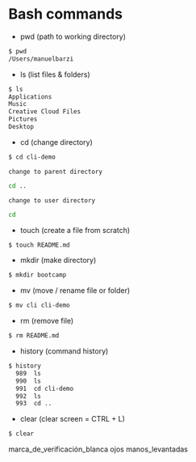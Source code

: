 # Bash commands
- pwd (path to working directory)
```sh
$ pwd
/Users/manuelbarzi
```
- ls (list files & folders)
```sh
$ ls
Applications
Music
Creative Cloud Files
Pictures
Desktop
```
- cd (change directory)
```sh
$ cd cli-demo
```
    change to parent directory
```sh
cd ..
```
    change to user directory
```sh
cd
```
- touch (create a file from scratch)
```sh
$ touch README.md
```
- mkdir (make directory)
```sh
$ mkdir bootcamp
```
- mv (move / rename file or folder)
```sh
$ mv cli cli-demo
```
- rm (remove file)
```sh
$ rm README.md
```
- history (command history)
```sh
$ history
  989  ls
  990  ls
  991  cd cli-demo
  992  ls
  993  cd ..
```
- clear (clear screen = CTRL + L)
```sh
$ clear
```
marca_de_verificación_blanca
ojos
manos_levantadas





